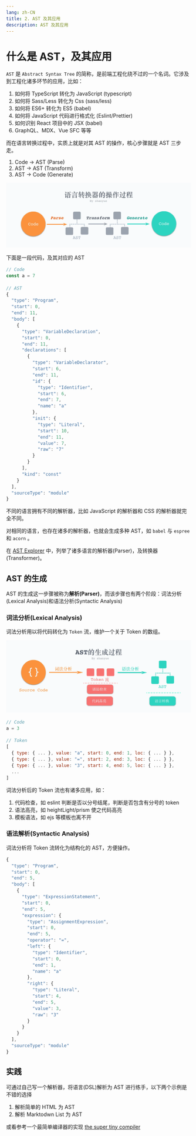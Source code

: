 ```yaml
---
lang: zh-CN
title: 2. AST 及其应用
description: AST 及其应用
---
```


# 什么是 AST，及其应用

`AST` 是 `Abstract Syntax Tree` 的简称，是前端工程化绕不过的一个名词。它涉及到工程化诸多环节的应用，比如：

1. 如何将 TypeScript 转化为 JavaScript (typescript)
2. 如何将 Sass/Less 转化为 Css (sass/less)
3. 如何将 ES6+ 转化为 ES5 (babel)
4. 如何将 JavaScript 代码进行格式化 (Eslint/Prettier)
5. 如何识别 React 项目中的 JSX (babel)
6. GraphQL、MDX、Vue SFC 等等

而在语言转换过程中，实质上就是对其 AST 的操作，核心步骤就是 AST 三步走。

1. Code -> AST (Parse)
2. AST -> AST (Transform)
3. AST -> Code (Generate)

![AST核心步骤](./assert/AST.37256a.webp)

下面是一段代码，及其对应的 AST

```js
// Code
const a = 7

// AST
{
  "type": "Program",
  "start": 0,
  "end": 11,
  "body": [
    {
      "type": "VariableDeclaration",
      "start": 0,
      "end": 11,
      "declarations": [
        {
          "type": "VariableDeclarator",
          "start": 6,
          "end": 11,
          "id": {
            "type": "Identifier",
            "start": 6,
            "end": 7,
            "name": "a"
          },
          "init": {
            "type": "Literal",
            "start": 10,
            "end": 11,
            "value": 7,
            "raw": "7"
          }
        }
      ],
      "kind": "const"
    }
  ],
  "sourceType": "module"
}
```

不同的语言拥有不同的解析器，比如 JavaScript 的解析器和 CSS 的解析器就完全不同。

对相同的语言，也存在诸多的解析器，也就会生成多种 AST，如 `babel` 与 `espree` 和 `acorn` 。

在 [AST Explorer](https://astexplorer.net/) 中，列举了诸多语言的解析器(Parser)，及转换器(Transformer)。

## AST 的生成

AST 的生成这一步骤被称为**解析(Parser)**，而该步骤也有两个阶段：词法分析(Lexical Analysis)和语法分析(Syntactic Analysis)

### 词法分析(Lexical Analysis)

词法分析用以将代码转化为 `Token` 流，维护一个关于 Token 的数组。

![词法分析](./assert/Parse.050e33.webp)

```js
// Code
a = 3

// Token
[
  { type: { ... }, value: "a", start: 0, end: 1, loc: { ... } },
  { type: { ... }, value: "=", start: 2, end: 3, loc: { ... } },
  { type: { ... }, value: "3", start: 4, end: 5, loc: { ... } },
  ...
]
```

词法分析后的 Token 流也有诸多应用，如：

1. 代码检查，如 eslint 判断是否以分号结尾，判断是否包含有分号的 token
2. 语法高亮，如 heightLight/prism 使之代码高亮
3. 模板语法，如 ejs 等模板也离不开

### 语法解析(Syntactic Analysis)

词法分析将 Token 流转化为结构化的 AST，方便操作。

```js
{
  "type": "Program",
  "start": 0,
  "end": 5,
  "body": [
    {
      "type": "ExpressionStatement",
      "start": 0,
      "end": 5,
      "expression": {
        "type": "AssignmentExpression",
        "start": 0,
        "end": 5,
        "operator": "=",
        "left": {
          "type": "Identifier",
          "start": 0,
          "end": 1,
          "name": "a"
        },
        "right": {
          "type": "Literal",
          "start": 4,
          "end": 5,
          "value": 3,
          "raw": "3"
        }
      }
    }
  ],
  "sourceType": "module"
}
```

## 实践

可通过自己写一个解析器，将语言(DSL)解析为 AST 进行练手，以下两个示例是不错的选择

1. 解析简单的 HTML 为 AST
2. 解析 Marktodwn List 为 AST

或看参考一个最简单编译器的实现 [the super tiny compiler](https://github.com/jamiebuilds/the-super-tiny-compiler)
